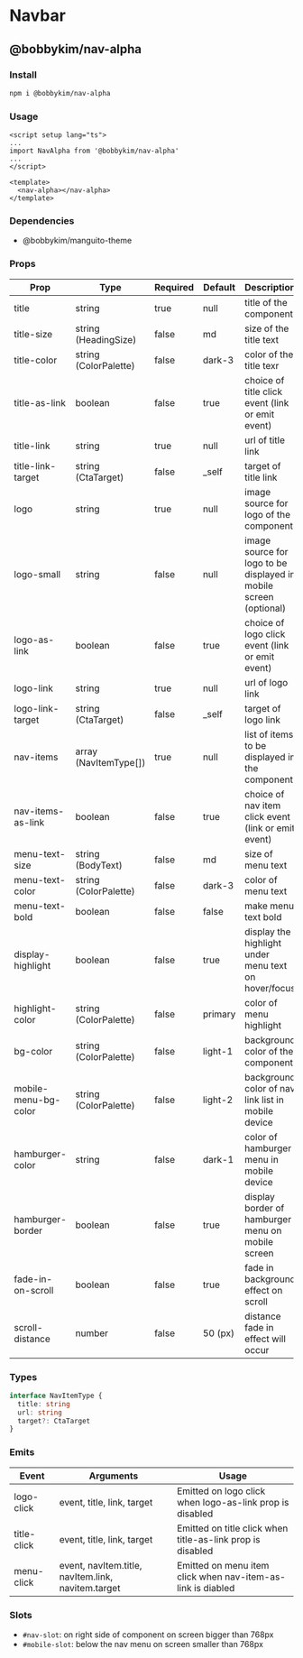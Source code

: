 # Navbar

## @bobbykim/nav-alpha

### Install

```sh
npm i @bobbykim/nav-alpha
```

### Usage

```vue
<script setup lang="ts">
...
import NavAlpha from '@bobbykim/nav-alpha'
...
</script>

<template>
  <nav-alpha></nav-alpha>
</template>
```

### Dependencies

- @bobbykim/manguito-theme

### Props

| Prop                 | Type                  | Required | Default | Description                                                       |
| -------------------- | --------------------- | -------- | ------- | ----------------------------------------------------------------- |
| title                | string                | true     | null    | title of the component                                            |
| title-size           | string (HeadingSize)  | false    | md      | size of the title text                                            |
| title-color          | string (ColorPalette) | false    | dark-3  | color of the title texr                                           |
| title-as-link        | boolean               | false    | true    | choice of title click event (link or emit event)                  |
| title-link           | string                | true     | null    | url of title link                                                 |
| title-link-target    | string (CtaTarget)    | false    | \_self  | target of title link                                              |
| logo                 | string                | true     | null    | image source for logo of the component                            |
| logo-small           | string                | false    | null    | image source for logo to be displayed in mobile screen (optional) |
| logo-as-link         | boolean               | false    | true    | choice of logo click event (link or emit event)                   |
| logo-link            | string                | true     | null    | url of logo link                                                  |
| logo-link-target     | string (CtaTarget)    | false    | \_self  | target of logo link                                               |
| nav-items            | array (NavItemType[]) | true     | null    | list of items to be displayed in the component                    |
| nav-items-as-link    | boolean               | false    | true    | choice of nav item click event (link or emit event)               |
| menu-text-size       | string (BodyText)     | false    | md      | size of menu text                                                 |
| menu-text-color      | string (ColorPalette) | false    | dark-3  | color of menu text                                                |
| menu-text-bold       | boolean               | false    | false   | make menu text bold                                               |
| display-highlight    | boolean               | false    | true    | display the highlight under menu text on hover/focus              |
| highlight-color      | string (ColorPalette) | false    | primary | color of menu highlight                                           |
| bg-color             | string (ColorPalette) | false    | light-1 | background color of the component                                 |
| mobile-menu-bg-color | string (ColorPalette) | false    | light-2 | background color of nav link list in mobile device                |
| hamburger-color      | string                | false    | dark-1  | color of hamburger menu in mobile device                          |
| hamburger-border     | boolean               | false    | true    | display border of hamburger menu on mobile screen                 |
| fade-in-on-scroll    | boolean               | false    | true    | fade in background effect on scroll                               |
| scroll-distance      | number                | false    | 50 (px) | distance fade in effect will occur                                |

### Types

```ts
interface NavItemType {
  title: string
  url: string
  target?: CtaTarget
}
```

### Emits

| Event       | Arguments                                          | Usage                                                       |
| ----------- | -------------------------------------------------- | ----------------------------------------------------------- |
| logo-click  | event, title, link, target                         | Emitted on logo click when logo-as-link prop is disabled    |
| title-click | event, title, link, target                         | Emitted on title click when title-as-link prop is disabled  |
| menu-click  | event, navItem.title, navItem.link, navitem.target | Emitted on menu item click when nav-item-as-link is diabled |

### Slots

- `#nav-slot`: on right side of component on screen bigger than 768px
- `#mobile-slot`: below the nav menu on screen smaller than 768px
